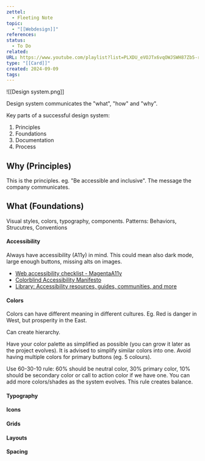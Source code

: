 ```yaml
---
zettel:
  - Fleeting Note
topic:
  - "[[Webdesign]]"
references: 
status:
  - To Do
related: 
URL: https://www.youtube.com/playlist?list=PLXDU_eVOJTx6vqOWJSWH87Zb5-riiG63A
type: "[[Card]]"
created: 2024-09-09
tags:
---
```

![[Design system.png]]

Design system communicates the "what", "how" and "why".

Key parts of a successful design system:

1. Principles
2. Foundations
3. Documentation
4. Process

## Why (Principles)

This is the principles. eg. "Be accessible and inclusive". 
The message the company communicates.

## What (Foundations)

Visual styles, colors, typography, components.
Patterns: Behaviors, Strucutres, Conventions

#### Accessibility

Always have accessibility (A11y) in mind. This could mean also dark mode, large enough buttons, missing alts on images.

- [Web accessibility checklist - MagentaA11y](https://www.magentaa11y.com/web/)
- [Colorblind Accessibility Manifesto](https://colorblindaccessibilitymanifesto.com/)
- [Library: Accessibility resources, guides, communities, and more](https://www.getstark.co/library/)

#### Colors

Colors can have different meaning in different cultures. Eg. Red is danger in West, but prosperity in the East.

Can create hierarchy.

Have your color palette as simplified as possible (you can grow it later as the project evolves). It is advised to simplify similar colors into one. Avoid having multiple colors for primary buttons (eg. 5 colours).

Use 60-30-10 rule: 60% should be neutral color, 30% primary color, 10% should be secondary color or call to action color if we have one. You can add more colors/shades as the system evolves. This rule creates balance.

#### Typography






#### Icons




#### Grids




#### Layouts




#### Spacing






